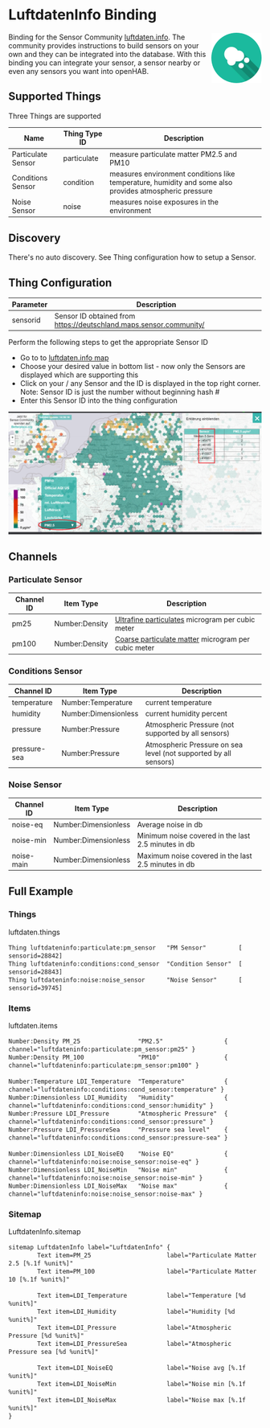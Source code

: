 # LuftdatenInfo Binding

<img align="right" src="./doc/logo-rund.png"/>

Binding for the Sensor Community [luftdaten.info](https://luftdaten.info/). The community provides instructions to build sensors on your own and they can be integrated into the database.
With this binding you can integrate your sensor, a sensor nearby or even any sensors you want into openHAB.

## Supported Things

Three Things are supported

| Name               | Thing Type ID | Description                                                                                            |
|--------------------|---------------|--------------------------------------------------------------------------------------------------------|
| Particulate Sensor | particulate   | measure particulate matter PM2.5 and PM10                                                              |
| Conditions Sensor  | condition     | measures environment conditions like temperature, humidity and some also provides atmospheric pressure |
| Noise Sensor       | noise         | measures noise exposures in the environment                                                            |

## Discovery

There's no auto discovery. See Thing configuration how to setup a Sensor.

## Thing Configuration

| Parameter       | Description                                                          |
|-----------------|----------------------------------------------------------------------|
| sensorid        | Sensor ID obtained from https://deutschland.maps.sensor.community/   |

Perform the following steps to get the appropriate Sensor ID

* Go to to [luftdaten.info map](https://deutschland.maps.sensor.community/)
* Choose your desired value in bottom list - now only the Sensors are displayed which are supporting this
* Click on your / any Sensor and the ID is displayed in the top right corner. Note: Sensor ID is just the number without beginning hash #
* Enter this Sensor ID into the thing configuration

![Luftdaten.info Logo](doc/LuftdatenInfo-Map.png)

## Channels

### Particulate Sensor 

| Channel ID           | Item Type            | Description                              |
|----------------------|----------------------|------------------------------------------|
| pm25                 | Number:Density       | [Ultrafine particulates](https://en.wikipedia.org/wiki/Particulates#Size,_shape_and_solubility_matter) microgram per cubic meter |
| pm100                | Number:Density       | [Coarse particulate matter](https://en.wikipedia.org/wiki/Particulates#Size,_shape_and_solubility_matter) microgram per cubic meter  |

### Conditions Sensor 

| Channel ID           | Item Type            | Description                              |
|----------------------|----------------------|------------------------------------------|
| temperature          | Number:Temperature   | current temperature                      |
| humidity             | Number:Dimensionless | current humidity percent                 |
| pressure             | Number:Pressure      | Atmospheric Pressure (not supported by all sensors) |
| pressure-sea         | Number:Pressure      | Atmospheric Pressure on sea level (not supported by all sensors)  |


### Noise Sensor 

| Channel ID           | Item Type            | Description                                          |
|----------------------|----------------------|------------------------------------------------------|
| noise-eq             | Number:Dimensionless | Average noise in db                                  |
| noise-min            | Number:Dimensionless | Minimum noise covered in the last 2.5 minutes in db  |
| noise-main           | Number:Dimensionless | Maximum noise covered in the last 2.5 minutes in db  |


## Full Example

### Things

luftdaten.things

```
Thing luftdateninfo:particulate:pm_sensor   "PM Sensor"         [ sensorid=28842]
Thing luftdateninfo:conditions:cond_sensor  "Condition Sensor"  [ sensorid=28843]
Thing luftdateninfo:noise:noise_sensor      "Noise Sensor"      [ sensorid=39745]
```

### Items

luftdaten.items

```
Number:Density PM_25                "PM2.5"                 { channel="luftdateninfo:particulate:pm_sensor:pm25" } 
Number:Density PM_100               "PM10"                  { channel="luftdateninfo:particulate:pm_sensor:pm100" } 

Number:Temperature LDI_Temperature  "Temperature"           { channel="luftdateninfo:conditions:cond_sensor:temperature" } 
Number:Dimensionless LDI_Humidity   "Humidity"              { channel="luftdateninfo:conditions:cond_sensor:humidity" } 
Number:Pressure LDI_Pressure        "Atmospheric Pressure"  { channel="luftdateninfo:conditions:cond_sensor:pressure" } 
Number:Pressure LDI_PressureSea     "Pressure sea level"    { channel="luftdateninfo:conditions:cond_sensor:pressure-sea" } 

Number:Dimensionless LDI_NoiseEQ    "Noise EQ"              { channel="luftdateninfo:noise:noise_sensor:noise-eq" } 
Number:Dimensionless LDI_NoiseMin   "Noise min"             { channel="luftdateninfo:noise:noise_sensor:noise-min" } 
Number:Dimensionless LDI_NoiseMax   "Noise max"             { channel="luftdateninfo:noise:noise_sensor:noise-max" } 
```

### Sitemap

LuftdatenInfo.sitemap

```
sitemap LuftdatenInfo label="LuftdatenInfo" {
        Text item=PM_25                     label="Particulate Matter 2.5 [%.1f %unit%]"    
        Text item=PM_100                    label="Particulate Matter 10 [%.1f %unit%]"     

        Text item=LDI_Temperature           label="Temperature [%d %unit%]"     
        Text item=LDI_Humidity              label="Humidity [%d %unit%]"    
        Text item=LDI_Pressure              label="Atmospheric Pressure [%d %unit%]"    
        Text item=LDI_PressureSea           label="Atmospheric Pressure sea [%d %unit%]"    
                                            
        Text item=LDI_NoiseEQ               label="Noise avg [%.1f %unit%]"     
        Text item=LDI_NoiseMin              label="Noise min [%.1f %unit%]"     
        Text item=LDI_NoiseMax              label="Noise max [%.1f %unit%]"     
}
```
